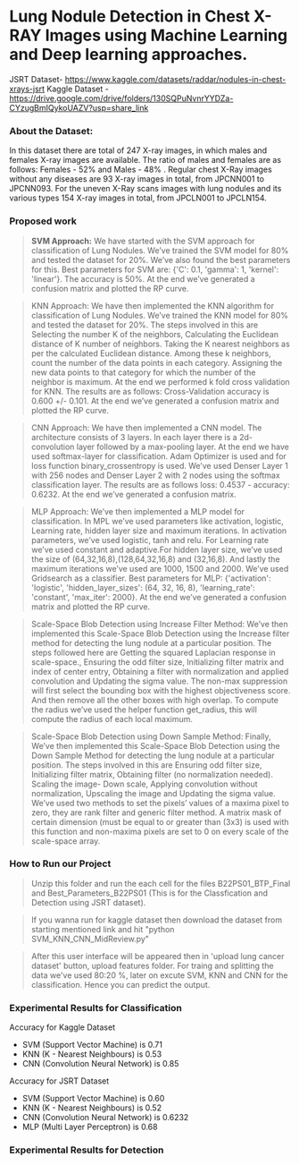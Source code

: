 # Lung Nodule Detection in Chest X-RAY Images using Machine Learning and Deep learning approaches.

JSRT Dataset- https://www.kaggle.com/datasets/raddar/nodules-in-chest-xrays-jsrt
Kaggle Dataset - https://drive.google.com/drive/folders/130SQPuNvnrYYDZa-CYzugBmIQykoUAZV?usp=share_link

### About the Dataset:
In this dataset there are total of 247 X-ray images, in which males and females X-ray images are available. The ratio of males and females are as follows: Females - 52% and Males - 48% . Regular chest X-Ray images without any diseases are 93 X-ray images in total, from JPCNN001 to JPCNN093. For the uneven X-Ray scans images with lung nodules and its various types 154 X-ray images in total, from JPCLN001 to JPCLN154. 

### Proposed work 
> **SVM Approach:** 
We have started with the SVM approach for classification of Lung Nodules. We’ve trained the SVM model for 80% and tested the dataset for 20%.  We’ve also found the best parameters for this. Best parameters for SVM are: {'C': 0.1, 'gamma': 1, 'kernel': 'linear'}. The accuracy is 50%. At the end we’ve generated a confusion matrix and plotted the RP curve.

> KNN Approach:
We have then implemented the KNN algorithm for classification of Lung Nodules. We’ve trained the KNN model for 80% and tested the dataset for 20%. The steps involved in this are Selecting the number K of the neighbors, Calculating the Euclidean distance of K number of neighbors. Taking the K nearest neighbors as per the calculated Euclidean distance. Among these k neighbors, count the number of the data points in each category. Assigning the new data points to that category for which the number of the neighbor is maximum. At the end we performed k fold cross validation for KNN. The results are as follows: Cross-Validation accuracy is 
0.600 +/- 0.101. At the end we’ve generated a confusion matrix and plotted the RP curve.

> CNN Approach:
We have then implemented a CNN model. The architecture consists of 3 layers. In each layer there is a 2d-convolution layer followed by a max-pooling layer. At the end we have used softmax-layer for classification. Adam Optimizer is used and for loss function binary_crossentropy is used. We’ve used Denser Layer 1 with 256 nodes and Denser Layer 2 with 2 nodes using the softmax classification layer. The results are as follows 
loss: 0.4537 - accuracy: 0.6232.  At the end we’ve generated a confusion matrix.

> MLP Approach:
We’ve then implemented a MLP model for classification. In MPL we’ve used parameters like activation, logistic, Learning rate, hidden layer size and maximum iterations. In activation parameters, we’ve used logistic, tanh and relu. For Learning rate we’ve used constant and adaptive.For hidden layer size, we’ve used the size of (64,32,16,8),(128,64,32,16,8) and (32,16,8). And lastly the maximum iterations we’ve used are 1000, 1500 and 2000. We’ve used Gridsearch as a classifier. Best parameters for MLP:  {'activation': 'logistic', 'hidden_layer_sizes': (64, 32, 16, 8), 'learning_rate': 'constant', 'max_iter': 2000}. At the end we’ve generated a confusion matrix and plotted the RP curve.

> Scale-Space Blob Detection using Increase Filter Method:
We’ve then implemented this Scale-Space Blob Detection using the Increase filter method for detecting the lung nodule at a particular position. The steps followed here are Getting the squared Laplacian response in scale-space., Ensuring the odd filter size, Initializing filter matrix and index of center entry, Obtaining a filter with normalization and applied  convolution and Updating the sigma value. The non-max suppression will first select the bounding box with the highest objectiveness score. And then remove all the other boxes with high overlap. To compute the radius we’ve used the helper function get_radius, this will compute the radius of each local maximum. 

> Scale-Space Blob Detection using Down Sample Method:
Finally, We’ve then implemented this Scale-Space Blob Detection using the Down Sample Method for detecting the lung nodule at a particular position. The steps involved in this are Ensuring odd filter size, Initializing filter matrix, Obtaining filter (no normalization needed). Scaling the image- Down scale, Applying convolution without normalization, Upscaling the image and Updating the sigma value. We’ve used two methods to set the pixels’ values of a maxima pixel to zero, they are rank filter and generic filter method. A matrix mask of certain dimension (must be equal to or greater than (3x3) is used with this function and non-maxima pixels are set to 0 on every scale of the scale-space array. 

### How to Run our Project
>  Unzip this folder and run the each cell for the files B22PS01_BTP_Final and Best_Parameters_B22PS01 (This is for the Classfication and Detection using JSRT dataset).

>  If you wanna run for kaggle dataset then download the dataset from starting mentioned link and hit 
"python SVM_KNN_CNN_MidReview.py" 

> After this user interface will be appeared then in 'upload lung cancer dataset' button, upload features folder. For traing and splitting the data we've used 80:20 %, later on excute SVM, KNN and CNN for the classification. Hence you can predict the output.


### Experimental Results for Classification
Accuracy for Kaggle Dataset
* SVM (Support Vector Machine) is 0.71
* KNN (K - Nearest Neighbours) is 0.53
* CNN (Convolution Neural Network) is 0.85


Accuracy for JSRT Dataset
* SVM (Support Vector Machine) is 0.60 
* KNN (K - Nearest Neighbours) is 0.52
* CNN (Convolution Neural Network) is 0.6232
* MLP (Multi Layer Perceptron) is 0.68



### Experimental Results for Detection


